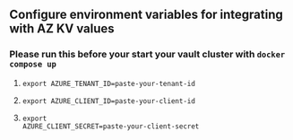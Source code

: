 ## Configure environment variables for integrating with AZ KV values  

### Please run this before your start your vault cluster with `docker compose up` 

1. <code>export AZURE_TENANT_ID=paste-your-tenant-id</code>

2. <code>export AZURE_CLIENT_ID=paste-your-client-id</code>

3. <code>export AZURE_CLIENT_SECRET=paste-your-client-secret</code>